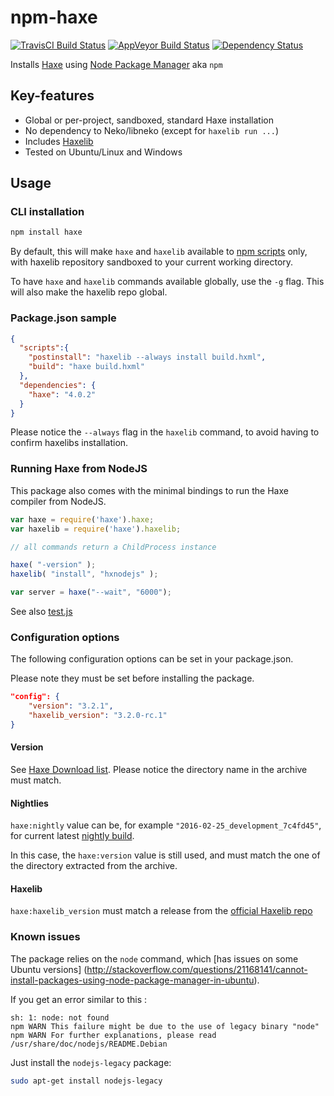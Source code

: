 # npm-haxe 
[![TravisCI Build Status](https://travis-ci.org/HaxeFoundation/npm-haxe.svg?branch=master)](https://travis-ci.org/HaxeFoundation/npm-haxe)
[![AppVeyor Build Status](https://ci.appveyor.com/api/projects/status/github/HaxeFoundation/npm-haxe?branch=master&svg=true)](https://ci.appveyor.com/project/HaxeFoundation/npm-haxe)
[![Dependency Status](https://david-dm.org/HaxeFoundation/npm-haxe.svg)](https://david-dm.org/HaxeFoundation/npm-haxe)

Installs [Haxe](http://haxe.org) using [Node Package Manager](https://www.npmjs.com/) aka `npm` 

## Key-features

* Global or per-project, sandboxed, standard Haxe installation
* No dependency to Neko/libneko (except for `haxelib run ...`)
* Includes [Haxelib](http://lib.haxe.org/)
* Tested on Ubuntu/Linux and Windows

## Usage

### CLI installation

```bash
npm install haxe
```

By default, this will make `haxe` and `haxelib` available to [npm scripts](https://docs.npmjs.com/misc/scripts) only,
with haxelib repository sandboxed to your current working directory.

To have `haxe` and `haxelib` commands available globally, use the `-g` flag.
This will also make the haxelib repo global.

### Package.json sample

```json
{
  "scripts":{
    "postinstall": "haxelib --always install build.hxml",
    "build": "haxe build.hxml"
  },
  "dependencies": {
    "haxe": "4.0.2"
  }
}
```

Please notice the `--always` flag in the `haxelib` command, to avoid having to confirm haxelibs installation.

### Running Haxe from NodeJS

This package also comes with the minimal bindings to run the Haxe compiler from NodeJS.


```js
var haxe = require('haxe').haxe;
var haxelib = require('haxe').haxelib;

// all commands return a ChildProcess instance

haxe( "-version" );
haxelib( "install", "hxnodejs" );

var server = haxe("--wait", "6000");
```

See also [test.js](https://github.com/HaxeFoundation/npm-haxe/blob/master/test.js)


### Configuration options

The following configuration options can be set in your package.json. 

Please note they must be set before installing the package.

```json
"config": {
    "version": "3.2.1",
    "haxelib_version": "3.2.0-rc.1"
}
```

#### Version

See [Haxe Download list](http://haxe.org/download/list/).
Please notice the directory name in the archive must match.

#### Nightlies

`haxe:nightly` value can be, for example `"2016-02-25_development_7c4fd45"`, 
for current latest [nightly build](http://hxbuilds.s3-website-us-east-1.amazonaws.com/builds/haxe/index.html).

In this case, the `haxe:version` value is still used, and must match the one of the directory extracted from the archive.

#### Haxelib

`haxe:haxelib_version` must match a release from the [official Haxelib repo](https://github.com/HaxeFoundation/haxelib/releases)

### Known issues

The package relies on the `node` command, which [has issues on some Ubuntu versions] (http://stackoverflow.com/questions/21168141/cannot-install-packages-using-node-package-manager-in-ubuntu).

If you get an error similar to this :
```
sh: 1: node: not found
npm WARN This failure might be due to the use of legacy binary "node"
npm WARN For further explanations, please read /usr/share/doc/nodejs/README.Debian
```
Just install the `nodejs-legacy` package:
```bash
sudo apt-get install nodejs-legacy
```
